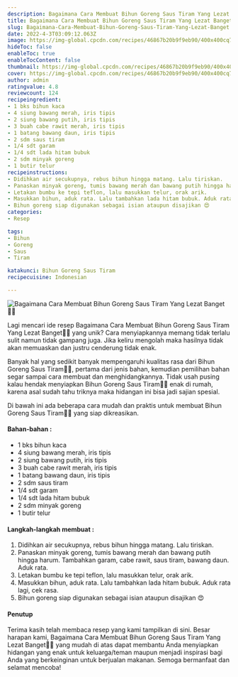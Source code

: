 ```yaml
---
description: Bagaimana Cara Membuat Bihun Goreng Saus Tiram Yang Lezat Banget"
title: Bagaimana Cara Membuat Bihun Goreng Saus Tiram Yang Lezat Banget
slug: Bagaimana-Cara-Membuat-Bihun-Goreng-Saus-Tiram-Yang-Lezat-Banget
date: 2022-4-3T03:09:12.063Z
image: https://img-global.cpcdn.com/recipes/46867b20b9f9eb90/400x400cq70/photo.jpg
hideToc: false
enableToc: true
enableTocContent: false
thumbnail: https://img-global.cpcdn.com/recipes/46867b20b9f9eb90/400x400cq70/photo.jpg
cover: https://img-global.cpcdn.com/recipes/46867b20b9f9eb90/400x400cq70/photo.jpg
author: admin
ratingvalue: 4.8
reviewcount: 124
recipeingredient:
- 1 bks bihun kaca
- 4 siung bawang merah, iris tipis
- 2 siung bawang putih, iris tipis
- 3 buah cabe rawit merah, iris tipis
- 1 batang bawang daun, iris tipis
- 2 sdm saus tiram
- 1/4 sdt garam
- 1/4 sdt lada hitam bubuk
- 2 sdm minyak goreng
- 1 butir telur
recipeinstructions:
- Didihkan air secukupnya, rebus bihun hingga matang. Lalu tiriskan.
- Panaskan minyak goreng, tumis bawang merah dan bawang putih hingga harum. Tambahkan garam, cabe rawit, saus tiram, bawang daun. Aduk rata.
- Letakan bumbu ke tepi teflon, lalu masukkan telur, orak arik.
- Masukkan bihun, aduk rata. Lalu tambahkan lada hitam bubuk. Aduk rata lagi, cek rasa.
- Bihun goreng siap digunakan sebagai isian ataupun disajikan 😍
categories:
- Resep

tags:
- Bihun
- Goreng
- Saus
- Tiram

katakunci: Bihun Goreng Saus Tiram
recipecuisine: Indonesian

---
```


![Bagaimana Cara Membuat Bihun Goreng Saus Tiram Yang Lezat Banget👩‍🍳](https://img-global.cpcdn.com/recipes/46867b20b9f9eb90/400x400cq70/photo.jpg)

Lagi mencari ide resep Bagaimana Cara Membuat Bihun Goreng Saus Tiram Yang Lezat Banget👩‍🍳 yang unik? Cara menyiapkannya memang tidak terlalu sulit namun tidak gampang juga. Jika keliru mengolah maka hasilnya tidak akan memuaskan dan justru cenderung tidak enak.

Banyak hal yang sedikit banyak mempengaruhi kualitas rasa dari Bihun Goreng Saus Tiram👩‍🍳, pertama dari jenis bahan, kemudian pemilihan bahan segar sampai cara membuat dan menghidangkannya. Tidak usah pusing kalau hendak menyiapkan Bihun Goreng Saus Tiram👩‍🍳 enak di rumah, karena asal sudah tahu triknya maka hidangan ini bisa jadi sajian spesial.

Di bawah ini ada beberapa cara mudah dan praktis untuk membuat Bihun Goreng Saus Tiram👩‍🍳 yang siap dikreasikan.

<!--inarticleads1-->

#### Bahan-bahan :

- 1 bks bihun kaca
- 4 siung bawang merah, iris tipis
- 2 siung bawang putih, iris tipis
- 3 buah cabe rawit merah, iris tipis
- 1 batang bawang daun, iris tipis
- 2 sdm saus tiram
- 1/4 sdt garam
- 1/4 sdt lada hitam bubuk
- 2 sdm minyak goreng
- 1 butir telur

<!--inarticleads2-->

#### Langkah-langkah membuat :

1. Didihkan air secukupnya, rebus bihun hingga matang. Lalu tiriskan.
1. Panaskan minyak goreng, tumis bawang merah dan bawang putih hingga harum. Tambahkan garam, cabe rawit, saus tiram, bawang daun. Aduk rata.
1. Letakan bumbu ke tepi teflon, lalu masukkan telur, orak arik.
1. Masukkan bihun, aduk rata. Lalu tambahkan lada hitam bubuk. Aduk rata lagi, cek rasa.
1. Bihun goreng siap digunakan sebagai isian ataupun disajikan 😍

#### Penutup

Terima kasih telah membaca resep yang kami tampilkan di sini. Besar harapan kami, Bagaimana Cara Membuat Bihun Goreng Saus Tiram Yang Lezat Banget👩‍🍳 yang mudah di atas dapat membantu Anda menyiapkan hidangan yang enak untuk keluarga/teman maupun menjadi inspirasi bagi Anda yang berkeinginan untuk berjualan makanan. Semoga bermanfaat dan selamat mencoba!
